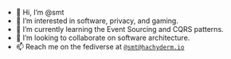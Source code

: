 - 👋 Hi, I’m @smt
- 👀 I’m interested in software, privacy, and gaming.
- 🌱 I’m currently learning the Event Sourcing and CQRS patterns.
- 💞️ I’m looking to collaborate on software architecture.
- 📫 Reach me on the fediverse at <a rel="me" href="https://hachyderm.io/@smt">`@smt@hachyderm.io`</a>

<!---
smt/smt is a ✨ special ✨ repository because its `README.md` (this file) appears on your GitHub profile.
You can click the Preview link to take a look at your changes.
--->
